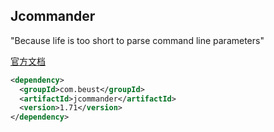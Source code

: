 ## Jcommander

"Because life is too short to parse command line parameters"

[官方文档](http://jcommander.org/)

```xml
<dependency>
  <groupId>com.beust</groupId>
  <artifactId>jcommander</artifactId>
  <version>1.71</version>
</dependency>
```